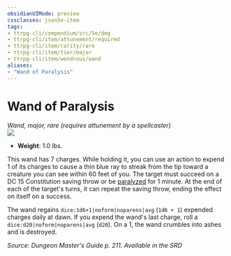 ```yaml
---
obsidianUIMode: preview
cssclasses: json5e-item
tags:
- ttrpg-cli/compendium/src/5e/dmg
- ttrpg-cli/item/attunement/required
- ttrpg-cli/item/rarity/rare
- ttrpg-cli/item/tier/major
- ttrpg-cli/item/wondrous/wand
aliases: 
- "Wand of Paralysis"
---
```

# Wand of Paralysis
*Wand, major, rare (requires attunement by a spellcaster)*  
![](/3-Mechanics/CLI/Compendium/items/img/wand-of-paralysis.webp#right)

- **Weight**: 1.0 lbs.

This wand has 7 charges. While holding it, you can use an action to expend 1 of its charges to cause a thin blue ray to streak from the tip toward a creature you can see within 60 feet of you. The target must succeed on a DC 15 Constitution saving throw or be [paralyzed](/3-Mechanics/CLI/Rules/conditions.md#Paralyzed) for 1 minute. At the end of each of the target's turns, it can repeat the saving throw, ending the effect on itself on a success.

The wand regains `dice:1d6+1|noform|noparens|avg` (`1d6 + 1`) expended charges daily at dawn. If you expend the wand's last charge, roll a `dice:d20|noform|noparens|avg` (`d20`). On a 1, the wand crumbles into ashes and is destroyed.

*Source: Dungeon Master's Guide p. 211. Available in the <span title='Systems Reference Document (5.1)'>SRD</span>*